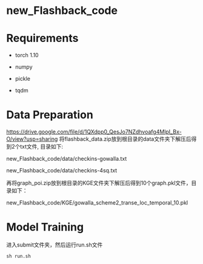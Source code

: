 # new_Flashback_code

# Requirements
* torch 1.10

* numpy

* pickle

* tqdm

# Data Preparation

https://drive.google.com/file/d/1QXdpp0_QesJo7NZdhvoafg4MlpI_Bx-O/view?usp=sharing
将flashback_data.zip放到根目录的data文件夹下解压后得到2个txt文件, 目录如下:

new_Flashback_code/data/checkins-gowalla.txt

new_Flashback_code/data/checkins-4sq.txt


再将graph_poi.zip放到根目录的KGE文件夹下解压后得到10个graph.pkl文件，目录如下：

new_Flashback_code/KGE/gowalla_scheme2_transe_loc_temporal_10.pkl

<!-- 再将poi_graph.zip放到根目录的KGE文件夹下解压后得到36个graph.pkl文件，目录如下：

new_Flashback_code/KGE/gowalla_scheme1_transh_loc_temporal_20.pkl

https://drive.google.com/file/d/14l-LzoD-T3y3SAP_GU05SKAeGob6uZrX/view?usp=sharing 
下载user_loc_graph.tar

**将user_loc_graph.tar放到根目录的KGE文件夹下解压，目录如下：**
 -->
<!-- new_Flashback_code/KGE/gowalla_scheme2_transe_user-loc_50.pkl -->

# Model Training
进入submit文件夹，然后运行run.sh文件
```
sh run.sh
```


